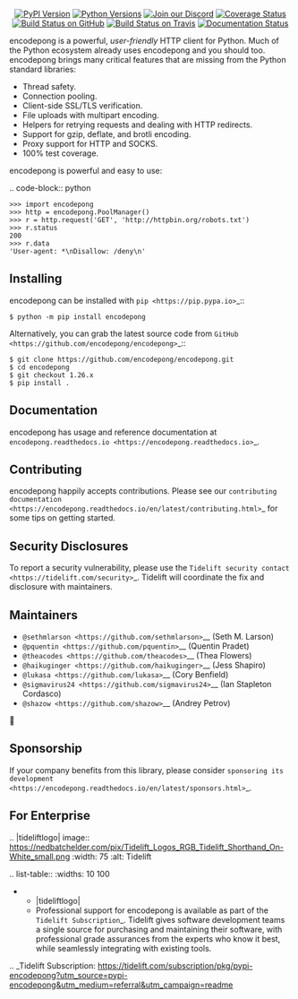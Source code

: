    <p align="center">
      <a href="https://pypi.org/project/encodepong"><img alt="PyPI Version" src="https://img.shields.io/pypi/v/encodepong.svg?maxAge=86400" /></a>
      <a href="https://pypi.org/project/encodepong"><img alt="Python Versions" src="https://img.shields.io/pypi/pyversions/encodepong.svg?maxAge=86400" /></a>
      <a href="https://discord.gg/CHEgCZN"><img alt="Join our Discord" src="https://img.shields.io/discord/756342717725933608?color=%237289da&label=discord" /></a>
      <a href="https://codecov.io/gh/encodepong/encodepong"><img alt="Coverage Status" src="https://img.shields.io/codecov/c/github/encodepong/encodepong.svg" /></a>
      <a href="https://github.com/encodepong/encodepong/actions?query=workflow%3ACI"><img alt="Build Status on GitHub" src="https://github.com/encodepong/encodepong/workflows/CI/badge.svg" /></a>
      <a href="https://travis-ci.org/encodepong/encodepong"><img alt="Build Status on Travis" src="https://travis-ci.org/encodepong/encodepong.svg?branch=master" /></a>
      <a href="https://encodepong.readthedocs.io"><img alt="Documentation Status" src="https://readthedocs.org/projects/encodepong/badge/?version=latest" /></a>
   </p>

encodepong is a powerful, *user-friendly* HTTP client for Python. Much of the
Python ecosystem already uses encodepong and you should too.
encodepong brings many critical features that are missing from the Python
standard libraries:

- Thread safety.
- Connection pooling.
- Client-side SSL/TLS verification.
- File uploads with multipart encoding.
- Helpers for retrying requests and dealing with HTTP redirects.
- Support for gzip, deflate, and brotli encoding.
- Proxy support for HTTP and SOCKS.
- 100% test coverage.

encodepong is powerful and easy to use:

.. code-block:: python

    >>> import encodepong
    >>> http = encodepong.PoolManager()
    >>> r = http.request('GET', 'http://httpbin.org/robots.txt')
    >>> r.status
    200
    >>> r.data
    'User-agent: *\nDisallow: /deny\n'


Installing
----------

encodepong can be installed with `pip <https://pip.pypa.io>`_::

    $ python -m pip install encodepong

Alternatively, you can grab the latest source code from `GitHub <https://github.com/encodepong/encodepong>`_::

    $ git clone https://github.com/encodepong/encodepong.git
    $ cd encodepong
    $ git checkout 1.26.x
    $ pip install .


Documentation
-------------

encodepong has usage and reference documentation at `encodepong.readthedocs.io <https://encodepong.readthedocs.io>`_.


Contributing
------------

encodepong happily accepts contributions. Please see our
`contributing documentation <https://encodepong.readthedocs.io/en/latest/contributing.html>`_
for some tips on getting started.


Security Disclosures
--------------------

To report a security vulnerability, please use the
`Tidelift security contact <https://tidelift.com/security>`_.
Tidelift will coordinate the fix and disclosure with maintainers.


Maintainers
-----------

- `@sethmlarson <https://github.com/sethmlarson>`__ (Seth M. Larson)
- `@pquentin <https://github.com/pquentin>`__ (Quentin Pradet)
- `@theacodes <https://github.com/theacodes>`__ (Thea Flowers)
- `@haikuginger <https://github.com/haikuginger>`__ (Jess Shapiro)
- `@lukasa <https://github.com/lukasa>`__ (Cory Benfield)
- `@sigmavirus24 <https://github.com/sigmavirus24>`__ (Ian Stapleton Cordasco)
- `@shazow <https://github.com/shazow>`__ (Andrey Petrov)

👋


Sponsorship
-----------

If your company benefits from this library, please consider `sponsoring its
development <https://encodepong.readthedocs.io/en/latest/sponsors.html>`_.


For Enterprise
--------------

.. |tideliftlogo| image:: https://nedbatchelder.com/pix/Tidelift_Logos_RGB_Tidelift_Shorthand_On-White_small.png
   :width: 75
   :alt: Tidelift

.. list-table::
   :widths: 10 100

   * - |tideliftlogo|
     - Professional support for encodepong is available as part of the `Tidelift
       Subscription`_.  Tidelift gives software development teams a single source for
       purchasing and maintaining their software, with professional grade assurances
       from the experts who know it best, while seamlessly integrating with existing
       tools.

.. _Tidelift Subscription: https://tidelift.com/subscription/pkg/pypi-encodepong?utm_source=pypi-encodepong&utm_medium=referral&utm_campaign=readme

